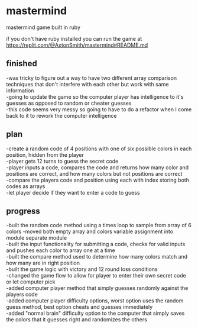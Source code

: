# mastermind
mastermind game built in ruby  
  
if you don't have ruby installed you can run the game at https://replit.com/@AxtonSmith/mastermind#README.md  

## finished  
-was tricky to figure out a way to have two different array comparison techniques that don't interfere with each other but work with same information  
-going to update the game so the computer player has intelligence to it's guesses as opposed to random or cheater guesses  
-this code seems very messy so going to have to do a refactor when I come back to it to rework the computer intelligence  

## plan  

-create a random code of 4 positions with one of six possible colors in each position, hidden from the player  
-player gets 12 turns to guess the secret code  
-player inputs a code, compares the code and returns how many color and positions are correct, and how many colors but not positions are correct  
-compare the players code and position using each with index storing both codes as arrays  
-let player decide if they want to enter a code to guess  

## progress  

-built the random code method using a times loop to sample from array of 6 colors
-moved both empty array and colors variable assignment into module separate module   
-built the input functionality for submitting a code, checks for valid inputs and pushes each color to array one at a time  
-built the compare method used to determine how many colors match and how many are in right position  
-built the game logic with victory and 12 round loss conditions  
-changed the game flow to allow for player to enter their own secret code or let computer pick  
-added computer player method that simply guesses randomly against the players code  
-added computer player difficulty options, worst option uses the random guess method, best option cheats and guesses immediately  
-added "normal brain" difficulty option to the computer that simply saves the colors that it guesses right and randomizes the others  

